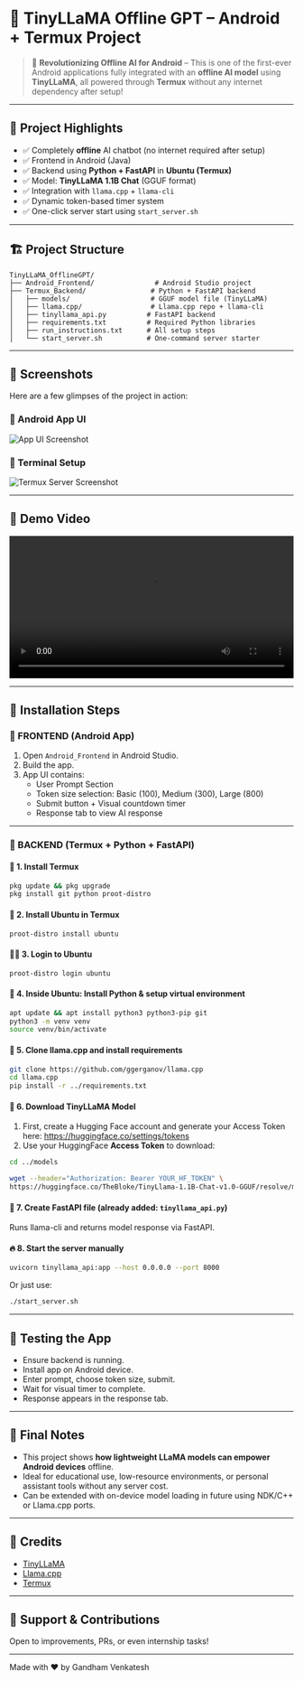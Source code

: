# 📱 TinyLLaMA Offline GPT – Android + Termux Project

> 🚀 **Revolutionizing Offline AI for Android** – This is one of the first-ever Android applications fully integrated with an **offline AI model** using **TinyLLaMA**, all powered through **Termux** without any internet dependency after setup!

---

## 🌟 Project Highlights

- ✅ Completely **offline** AI chatbot (no internet required after setup)
- ✅ Frontend in Android (Java)
- ✅ Backend using **Python + FastAPI** in **Ubuntu (Termux)**
- ✅ Model: **TinyLLaMA 1.1B Chat** (GGUF format)
- ✅ Integration with `llama.cpp` + `llama-cli`
- ✅ Dynamic token-based timer system
- ✅ One-click server start using `start_server.sh`



---

## 🏗️ Project Structure

```
TinyLLaMA_OfflineGPT/
├── Android_Frontend/               # Android Studio project
├── Termux_Backend/                # Python + FastAPI backend
│   ├── models/                    # GGUF model file (TinyLLaMA)
│   ├── llama.cpp/                 # Llama.cpp repo + llama-cli
│   ├── tinyllama_api.py          # FastAPI backend
│   ├── requirements.txt          # Required Python libraries
│   ├── run_instructions.txt      # All setup steps
│   └── start_server.sh           # One-command server starter
```

---
## 📸 Screenshots

Here are a few glimpses of the project in action:

### 🔹 Android App UI

![App UI Screenshot](./assets/ui-screenshot.jpeg)

### 🔹 Terminal Setup

![Termux Server Screenshot](./assets/terminal-screenshot.jpeg)

---

## 🎥 Demo Video

<video src="./assets/demo-video.mp4" controls width="100%" height="auto">
  Your browser does not support the video tag.
</video>

---

## 🔧 Installation Steps

### 🔹 FRONTEND (Android App)

1. Open `Android_Frontend` in Android Studio.
2. Build the app.
3. App UI contains:
    - User Prompt Section
    - Token size selection: Basic (100), Medium (300), Large (800)
    - Submit button + Visual countdown timer
    - Response tab to view AI response

---

### 🔹 BACKEND (Termux + Python + FastAPI)

#### 🧪 1. Install Termux

```bash
pkg update && pkg upgrade
pkg install git python proot-distro
```

#### 🐧 2. Install Ubuntu in Termux

```bash
proot-distro install ubuntu
```

#### 🧑‍💻 3. Login to Ubuntu

```bash
proot-distro login ubuntu
```

#### 🐍 4. Inside Ubuntu: Install Python & setup virtual environment

```bash
apt update && apt install python3 python3-pip git
python3 -m venv venv
source venv/bin/activate
```

#### 📁 5. Clone llama.cpp and install requirements

```bash
git clone https://github.com/ggerganov/llama.cpp
cd llama.cpp
pip install -r ../requirements.txt
```

#### 🧠 6. Download TinyLLaMA Model

1. First, create a Hugging Face account and generate your Access Token here:
   https://huggingface.co/settings/tokens
2. Use your HuggingFace **Access Token** to download:

```bash
cd ../models

wget --header="Authorization: Bearer YOUR_HF_TOKEN" \
https://huggingface.co/TheBloke/TinyLlama-1.1B-Chat-v1.0-GGUF/resolve/main/tinyllama-1.1b-chat-v1.0.Q4_K_M.gguf

```

#### 🧠 7. Create FastAPI file (already added: `tinyllama_api.py`)

Runs llama-cli and returns model response via FastAPI.

#### 🔥 8. Start the server manually

```bash
uvicorn tinyllama_api:app --host 0.0.0.0 --port 8000
```

Or just use:

```bash
./start_server.sh
```

---

## 🧪 Testing the App

- Ensure backend is running.
- Install app on Android device.
- Enter prompt, choose token size, submit.
- Wait for visual timer to complete.
- Response appears in the response tab.

---

## 📌 Final Notes

- This project shows **how lightweight LLaMA models can empower Android devices** offline.
- Ideal for educational use, low-resource environments, or personal assistant tools without any server cost.
- Can be extended with on-device model loading in future using NDK/C++ or Llama.cpp ports.

---

## 🧠 Credits

- [TinyLLaMA](https://huggingface.co/cognitivecomputations/TinyLlama-1.1B-Chat-v1.0-GGUF)
- [Llama.cpp](https://github.com/ggerganov/llama.cpp)
- [Termux](https://termux.dev/)

---

## 🙌 Support & Contributions

Open to improvements, PRs, or even internship tasks!

---

Made with ❤️ by Gandham Venkatesh



